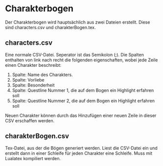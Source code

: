 # Charakterbogen
Der Charakterbogen wird hauptsächlich aus zwei Dateien erstellt. Diese sind characters.csv und charakterBogen.tex.
## characters.csv
Eine normale CSV-Datei. Seperator ist das Semikolon (;). Die Spalten enthalten von link nach recht die folgenden eigenschaften, wobei jede Zeile einen Charakter beschreibt:
1. Spalte: Name des Charakters.
2. Spalte: Vorliebe
3. Spalte: Besonderheit
4. Spalte: Questline Nummer 1, die auf dem Bogen ein Highlight erfahren soll
5. Spalte: Questline Nummer 2, die auf dem Bogen ein Highlight erfahren soll

Neuen Charakter können durch das Hinzufügen einer neuen Zeile in dieser CSV erschaffen werden.

## charakterBogen.csv
Tex-Datei, aus der die Bögen generiert werden. Liest die CSV-Datei ein und erstellt dann in einer Schleife für jeden Charakter eine Schleife. Muss mit Lualatex kompiliert werden. 
